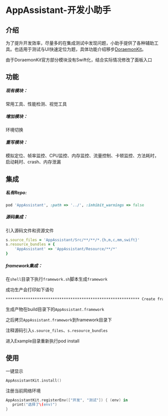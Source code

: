 # AppAssistant-开发小助手

## 介绍

 为了提升开发效率，尽量多的在集成测试中发现问题，小助手提供了各种辅助工具。也适用于测试与UI快速定位为题，具体功能介绍移步[DoraemonKit](https://github.com/didi/DoraemonKit)。

由于DoraemonKit官方部分模块没有Swift化，结合实际情况修改了面板入口

## 功能

##### 现有模块：

常用工具、性能检测、视觉工具

##### 增加模块：

环境切换

##### 重写模块：

模拟定位、帧率监控、CPU监控、内存监控、流量控制、卡顿监控、方法耗时，启动耗时、crash、内存泄漏


## 集成

##### 私有Repo:

```ruby
pod 'AppAssistant', :path => '../', :inhibit_warnings => false
```

##### 源码集成：

引入源码文件和资源文件

```ruby
s.source_files = 'AppAssistant/Src/**/**/*.{h,m,c,mm,swift}'
s.resource_bundles = {
    'AppAssistant' => 'AppAssistant/Resource/**/*'
}
```

##### framework集成：

<!--如未装xcpretty，请执行gem install xcpretty-->

在`shell`目录下执行`framework.sh`脚本生成`framework`

成功生产会打印如下语句

```sh
************************************************************ Create framework success

```

生成产物在build目录下的`AppAssistant.framework`

之后拷贝`AppAssistant.framework`到framework目录下

注释源码引入`s.source_files`、`s.resource_bundles` 

进入Example目录重新执行pod install

## 使用

一键显示


```swift
AppAssistantKit.install()
```

注册当前网络环境


```swift
AppAssistantKit.registerEnv(["开发", "测试"]) { (env) in
   print("选择了\(env)")
}
```

